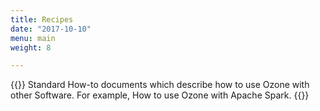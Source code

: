 ```yaml
---
title: Recipes
date: "2017-10-10"
menu: main
weight: 8

---
```

<!---
  Licensed to the Apache Software Foundation (ASF) under one or more
  contributor license agreements.  See the NOTICE file distributed with
  this work for additional information regarding copyright ownership.
  The ASF licenses this file to You under the Apache License, Version 2.0
  (the "License"); you may not use this file except in compliance with
  the License.  You may obtain a copy of the License at

      http://www.apache.org/licenses/LICENSE-2.0

  Unless required by applicable law or agreed to in writing, software
  distributed under the License is distributed on an "AS IS" BASIS,
  WITHOUT WARRANTIES OR CONDITIONS OF ANY KIND, either express or implied.
  See the License for the specific language governing permissions and
  limitations under the License.
-->


{{<jumbotron title="Recipes of Ozone">}}
   Standard How-to documents which describe how to use Ozone with other Software. For example, How to use Ozone with Apache Spark.
{{</jumbotron>}}
